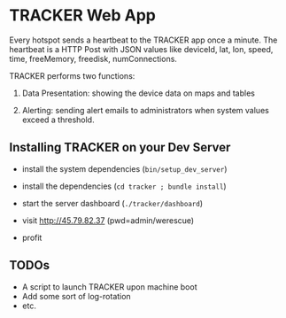 # TRACKER Web App

Every hotspot sends a heartbeat to the TRACKER app once a minute.  The
heartbeat is a HTTP Post with JSON values like deviceId, lat, lon, speed, time,
freeMemory, freedisk, numConnections.

TRACKER performs two functions: 

  1) Data Presentation: showing the device data on maps and tables

  2) Alerting: sending alert emails to administrators when system values exceed
     a threshold.

## Installing TRACKER on your Dev Server

- install the system dependencies (`bin/setup_dev_server`)

- install the dependencies (`cd tracker ; bundle install`)

- start the server dashboard (`./tracker/dashboard`)

- visit http://45.79.82.37  (pwd=admin/werescue)

- profit

## TODOs

- A script to launch TRACKER upon machine boot
- Add some sort of log-rotation
- etc.

